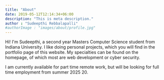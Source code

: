 ```yaml
---
title: "About"
date: 2019-05-12T12:14:34+06:00
description: "This is meta description."
author : "Sudeepthi Rebbalapalli"
#authorImage : "images/about/profile.jpg"
---
```


Hi! I'm Sudeepthi, a second year Masters Computer Science student from Indiana University. 
I like doing personal projects, which you will find in the portfolio page of this website. 
My specialties can be found on the homepage, of which most are web development or cyber security.

I am currently available for part time remote work, but will be looking for full time employment from summer 2025 20.

